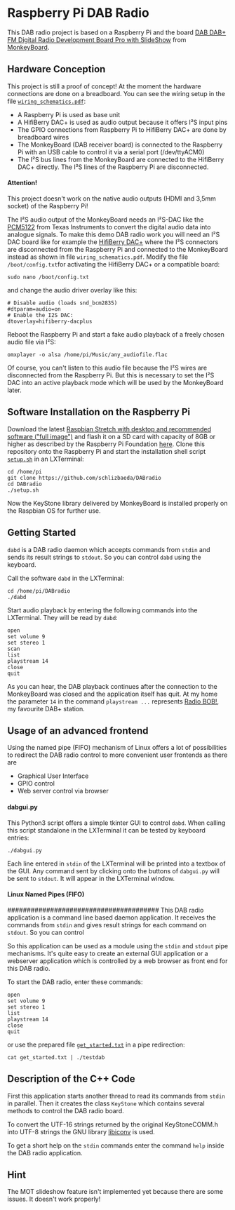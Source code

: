 # Raspberry Pi DAB Radio
This DAB radio project is based on a Raspberry Pi and the board
[DAB DAB+ FM Digital Radio Development Board Pro with SlideShow](https://www.monkeyboard.org/products/85-developmentboard/85-dab-dab-fm-digital-radio-development-board-pro)
from [MonkeyBoard](https://www.monkeyboard.org/).

## Hardware Conception
This project is still a proof of concept! At the moment the hardware
connections are done on a breadboard. You can see the wiring setup in
the file [`wiring_schematics.pdf`](https://github.com/schlizbaeda/DABradio/blob/master/wiring_schematics.pdf):
* A Raspberry Pi is used as base unit
* A HifiBerry DAC+ is used as audio output because it offers I²S input pins
* The GPIO connections from Raspberry Pi to HifiBerry DAC+ are done by breadboard wires
* The MonkeyBoard (DAB receiver board) is connected to the Raspberry Pi with an USB cable to control it via a serial port (/dev/ttyACM0)
* The I²S bus lines from the MonkeyBoard are connected to the HifiBerry DAC+ directly. The I²S lines of the Raspberry Pi are disconnected.
#### Attention!
This project doesn't work on the native audio outputs (HDMI and
3,5mm socket) of the Raspberry Pi!

The I²S audio output of the MonkeyBoard needs an I²S-DAC like the
[PCM5122](http://www.ti.com/product/PCM5122) from Texas Instruments
to convert the digital audio data into analogue signals. To make this
demo DAB radio work you will need an I²S DAC board like for example
the [HifiBerry DAC+](https://www.hifiberry.com/products/dacplus/)
where the I²S connectors are disconnected from the Raspberry Pi and
connected to the MonkeyBoard instead as shown in file
`wiring_schematics.pdf`. Modify the file `/boot/config.txt`for
activating the HifiBerry DAC+ or a compatible board:
```shell
sudo nano /boot/config.txt
```
and change the audio driver overlay like this:
```shell
# Disable audio (loads snd_bcm2835)
#dtparam=audio=on
# Enable the I2S DAC:
dtoverlay=hifiberry-dacplus
```
Reboot the Raspberry Pi and start a fake audio playback of a freely 
chosen audio file via I²S:
```shell
omxplayer -o alsa /home/pi/Music/any_audiofile.flac
```
Of course, you can't listen to this audio file because the I²S wires
are disconnected from the Raspberry Pi. But this is necessary to set
the I²S DAC into an active playback mode which will be used by the
MonkeyBoard later.

## Software Installation on the Raspberry Pi
Download the latest [Raspbian Stretch with desktop and recommended software ("full image")](https://www.raspberrypi.org/downloads/raspbian)
and flash it on a SD card with capacity of 8GB or higher as described
by the Raspberry Pi Foundation [here](https://www.raspberrypi.org/documentation/installation/installing-images/README.md).
Clone this repository onto the Raspberry Pi and start the installation
shell script [`setup.sh`](https://github.com/schlizbaeda/DABradio/blob/master/setup.sh)
in an LXTerminal:
```shell
cd /home/pi
git clone https://github.com/schlizbaeda/DABradio
cd DABradio
./setup.sh
```
Now the KeyStone library delivered by MonkeyBoard is installed properly
on the Raspbian OS for further use.

## Getting Started
`dabd` is a DAB radio daemon which accepts commands from `stdin` and
sends its result strings to `stdout`. So you can control `dabd` using
the keyboard.

Call the software `dabd` in the LXTerminal:
```shell
cd /home/pi/DABradio
./dabd
```
Start audio playback by entering the following commands into the
LXTerminal. They will be read by `dabd`:
```shell
open
set volume 9
set stereo 1
scan
list
playstream 14
close
quit
```
As you can hear, the DAB playback continues after the connection to the
MonkeyBoard was closed and the application itself has quit.
At my home the parameter `14` in the command `playstream ...`
represents [Radio BOB!](https://www.radiobob.de/), my favourite DAB+
station. 

## Usage of an advanced frontend
Using the named pipe (FIFO) mechanism of Linux offers a lot of
possibilities to redirect the DAB radio control to more convenient
user frontends as there are
* Graphical User Interface
* GPIO control
* Web server control via browser

#### dabgui.py
This Python3 script offers a simple tkinter GUI to control `dabd`.
When calling this script standalone in the LXTerminal it can be tested
by keyboard entries:
```shell
./dabgui.py
```
Each line entered in `stdin` of the LXTerminal will be printed into a
textbox of the GUI. Any command sent by clicking onto the buttons of
`dabgui.py` will be sent to `stdout`. It will appear in the LXTerminal
window.

#### Linux Named Pipes (FIFO)


#######################################
This DAB radio application is a command line based daemon application.
It receives the commands from `stdin` and gives result strings for each
command on `stdout`. So you can control 


So this application can be used as a module using
the `stdin` and `stdout` pipe mechanisms. It's quite easy to create an
external GUI application or a webserver application which is controlled
by a web browser as front end for this DAB radio.

To start the DAB radio, enter these commands:
```shell
open
set volume 9
set stereo 1
list
playstream 14
close
quit
```
or use the prepared file [`get_started.txt`](https://github.com/schlizbaeda/DABradio/blob/master/get_started.txt)
in a pipe redirection:
```shell
cat get_started.txt | ./testdab
```

## Description of the C++ Code
First this application starts another thread to read its commands from
`stdin` in parallel. Then it creates the class `KeyStone` which contains
several methods to control the DAB radio board.

To convert the UTF-16 strings returned by the original KeyStoneCOMM.h
into UTF-8 strings the GNU library [libiconv](https://www.gnu.org/software/libiconv/)
is used.

To get a short help on the `stdin` commands enter the command `help`
inside the DAB radio application.

## Hint
The MOT slideshow feature isn't implemented yet because there are some
issues. It doesn't work properly!

